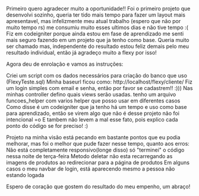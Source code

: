 Primeiro quero agradecer muito a oportunidade!!
Foi o primeiro projeto que desenvolvi sozinho, queria ter tido mais tempo para fazer um layout mais apresentavel, mas infelizmente meu atual trabalho (espero que não por muito tempo rs) me consumiu muito esses ultimos dias e não tive tempo :(
Fiz em codeigniter porque ainda estou em fase de aprendizado me senti mais seguro fazendo em um projeto que ja tenho como base.
Queria muito ser chamado mas, independente do resultado estou feliz demais pelo meu resultado individual, então já agradeço muito a flexy por isso!

Agora deu de enrolação e vamos as instruções:

Criei um script com os dados necessários para criação do banco que uso (FlexyTeste.sql)
Minha baseurl ficou como: http://localhost/flexy/cliente/
Fiz um login simples com email e senha, então por favor se cadastrem!! :)))
Nas minhas controller defino quais views serão usadas.
tenho um arquivo funcoes_helper com varios helper que posso usar em diferentes casos
Como disse é um codeigniter que ja tenho há um tempo e uso como base para aprendizado, então se virem algo que não é desse projeto não foi intencional =o E tambem não levem a mal esse fato, pois explico cada ponto do código se for preciso! :)

Projeto na minha visão está pecando em bastante pontos que eu podia melhorar, mas foi o melhor que pude fazer nesse tempo, quanto aos erros:
Não está completamente responsivo(longe disso) só "terminei" o código nessa noite de terça-feira
Metodo deletar não esta recarregando as imagens de produtos ao redirecionar para a página de produtos
Em alguns casos o meu navbar de login, está aparecendo mesmo a pessoa não estando logada


Espero de coração que gostem do resultado do meu empenho, um abraço!

